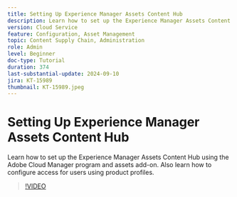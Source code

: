 ```yaml
---
title: Setting Up Experience Manager Assets Content Hub
description: Learn how to set up the Experience Manager Assets Content Hub using the Adobe Cloud Manager program and assets add-on. Also learn how to configure access for users using product profiles.
version: Cloud Service
feature: Configuration, Asset Management
topic: Content Supply Chain, Administration
role: Admin
level: Beginner
doc-type: Tutorial
duration: 374
last-substantial-update: 2024-09-10
jira: KT-15989
thumbnail: KT-15989.jpeg
---
```


# Setting Up Experience Manager Assets Content Hub

Learn how to set up the Experience Manager Assets Content Hub using the Adobe Cloud Manager program and assets add-on. Also learn how to configure access for users using product profiles.

>[!VIDEO](https://video.tv.adobe.com/v/3433513/?learn=on)

